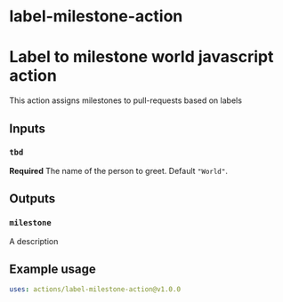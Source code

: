 # label-milestone-action

# Label to milestone world javascript action

This action assigns milestones to pull-requests based on labels

## Inputs

### `tbd`

**Required** The name of the person to greet. Default `"World"`.

## Outputs

### `milestone`

A description

## Example usage

```yaml
uses: actions/label-milestone-action@v1.0.0
```